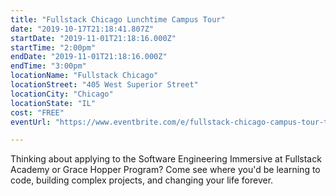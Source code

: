 ```yaml
---
title: "Fullstack Chicago Lunchtime Campus Tour"
date: "2019-10-17T21:18:41.807Z"
startDate: "2019-11-01T21:18:16.000Z"
startTime: "2:00pm"
endDate: "2019-11-01T21:18:16.000Z"
endTime: "3:00pm"
locationName: "Fullstack Chicago"
locationStreet: "405 West Superior Street"
locationCity: "Chicago"
locationState: "IL"
cost: "FREE"
eventUrl: "https://www.eventbrite.com/e/fullstack-chicago-campus-tour-tickets-77323828653"

---
```


Thinking about applying to the Software Engineering Immersive at Fullstack Academy or Grace Hopper Program? Come see where you'd be learning to code, building complex projects, and changing your life forever.

